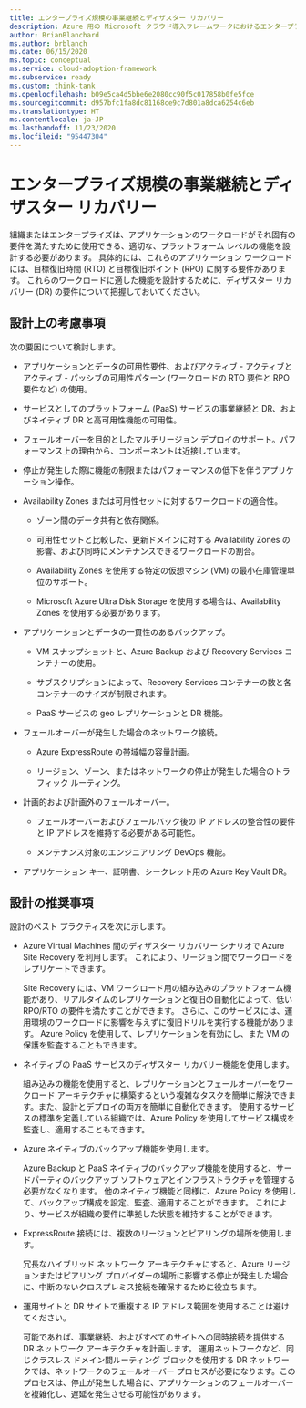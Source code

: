 ```yaml
---
title: エンタープライズ規模の事業継続とディザスター リカバリー
description: Azure 用の Microsoft クラウド導入フレームワークにおけるエンタープライズ規模の事業継続とディザスター リカバリーについて説明します。
author: BrianBlanchard
ms.author: brblanch
ms.date: 06/15/2020
ms.topic: conceptual
ms.service: cloud-adoption-framework
ms.subservice: ready
ms.custom: think-tank
ms.openlocfilehash: b09e5ca4d5bbe6e2080cc90f5c017858b0fe5fce
ms.sourcegitcommit: d957bfc1fa8dc81168ce9c7d801a8dca6254c6eb
ms.translationtype: HT
ms.contentlocale: ja-JP
ms.lasthandoff: 11/23/2020
ms.locfileid: "95447304"
---
```

# <a name="enterprise-scale-business-continuity-and-disaster-recovery"></a>エンタープライズ規模の事業継続とディザスター リカバリー

組織またはエンタープライズは、アプリケーションのワークロードがそれ固有の要件を満たすために使用できる、適切な、プラットフォーム レベルの機能を設計する必要があります。 具体的には、これらのアプリケーション ワークロードには、目標復旧時間 (RTO) と目標復旧ポイント (RPO) に関する要件があります。 これらのワークロードに適した機能を設計するために、ディザスター リカバリー (DR) の要件について把握しておいてください。

## <a name="design-considerations"></a>設計上の考慮事項

次の要因について検討します。

- アプリケーションとデータの可用性要件、およびアクティブ - アクティブとアクティブ - パッシブの可用性パターン (ワークロードの RTO 要件と RPO 要件など) の使用。

- サービスとしてのプラットフォーム (PaaS) サービスの事業継続と DR、およびネイティブ DR と高可用性機能の可用性。

- フェールオーバーを目的としたマルチリージョン デプロイのサポート。パフォーマンス上の理由から、コンポーネントは近接しています。

- 停止が発生した際に機能の制限またはパフォーマンスの低下を伴うアプリケーション操作。

- Availability Zones または可用性セットに対するワークロードの適合性。

  - ゾーン間のデータ共有と依存関係。

  - 可用性セットと比較した、更新ドメインに対する Availability Zones の影響、および同時にメンテナンスできるワークロードの割合。

  - Availability Zones を使用する特定の仮想マシン (VM) の最小在庫管理単位のサポート。

  - Microsoft Azure Ultra Disk Storage を使用する場合は、Availability Zones を使用する必要があります。

- アプリケーションとデータの一貫性のあるバックアップ。

  - VM スナップショットと、Azure Backup および Recovery Services コンテナーの使用。

  - サブスクリプションによって、Recovery Services コンテナーの数と各コンテナーのサイズが制限されます。

  - PaaS サービスの geo レプリケーションと DR 機能。

- フェールオーバーが発生した場合のネットワーク接続。

  - Azure ExpressRoute の帯域幅の容量計画。

  - リージョン、ゾーン、またはネットワークの停止が発生した場合のトラフィック ルーティング。

- 計画的および計画外のフェールオーバー。

  - フェールオーバーおよびフェールバック後の IP アドレスの整合性の要件と IP アドレスを維持する必要がある可能性。

  - メンテナンス対象のエンジニアリング DevOps 機能。

- アプリケーション キー、証明書、シークレット用の Azure Key Vault DR。

## <a name="design-recommendations"></a>設計の推奨事項

設計のベスト プラクティスを次に示します。

- Azure Virtual Machines 間のディザスター リカバリー シナリオで Azure Site Recovery を利用します。 これにより、リージョン間でワークロードをレプリケートできます。

  Site Recovery には、VM ワークロード用の組み込みのプラットフォーム機能があり、リアルタイムのレプリケーションと復旧の自動化によって、低い RPO/RTO の要件を満たすことができます。 さらに、このサービスには、運用環境のワークロードに影響を与えずに復旧ドリルを実行する機能があります。 Azure Policy を使用して、レプリケーションを有効にし、また VM の保護を監査することもできます。

- ネイティブの PaaS サービスのディザスター リカバリー機能を使用します。

  組み込みの機能を使用すると、レプリケーションとフェールオーバーをワークロード アーキテクチャに構築するという複雑なタスクを簡単に解決できます。また、設計とデプロイの両方を簡単に自動化できます。 使用するサービスの標準を定義している組織では、Azure Policy を使用してサービス構成を監査し、適用することもできます。

- Azure ネイティブのバックアップ機能を使用します。

  Azure Backup と PaaS ネイティブのバックアップ機能を使用すると、サードパーティのバックアップ ソフトウェアとインフラストラクチャを管理する必要がなくなります。 他のネイティブ機能と同様に、Azure Policy を使用して、バックアップ構成を設定、監査、適用することができます。 これにより、サービスが組織の要件に準拠した状態を維持することができます。

- ExpressRoute 接続には、複数のリージョンとピアリングの場所を使用します。

  冗長なハイブリッド ネットワーク アーキテクチャにすると、Azure リージョンまたはピアリング プロバイダーの場所に影響する停止が発生した場合に、中断のないクロスプレミス接続を確保するために役立ちます。

- 運用サイトと DR サイトで重複する IP アドレス範囲を使用することは避けてください。

  可能であれば、事業継続、およびすべてのサイトへの同時接続を提供する DR ネットワーク アーキテクチャを計画します。 運用ネットワークなど、同じクラスレス ドメイン間ルーティング ブロックを使用する DR ネットワークでは、ネットワークのフェールオーバー プロセスが必要になります。このプロセスは、停止が発生した場合に、アプリケーションのフェールオーバーを複雑化し、遅延を発生させる可能性があります。
